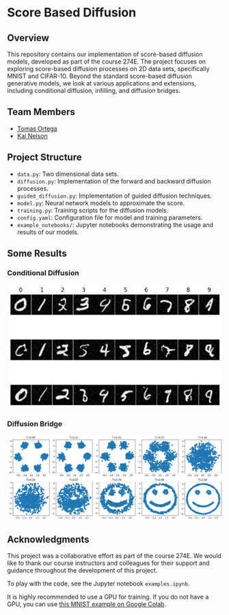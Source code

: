 # Score Based Diffusion

## Overview
This repository contains our implementation of score-based diffusion models, developed as part of the course 274E. The project focuses on exploring score-based diffusion processes on 2D data sets, specifically MNIST and CIFAR-10. Beyond the standard score-based diffusion generative models, we look at various applications and extensions, including conditional diffusion, infilling, and diffusion bridges.

## Team Members
- [Tomas Ortega](https://github.com/TomasOrtega)
- [Kai Nelson](https://github.com/KaiTyrusNelson)

## Project Structure
- `data.py`: Two dimensional data sets.
- `diffusion.py`: Implementation of the forward and backward diffusion processes.
- `guided_diffusion.py`: Implementation of guided diffusion techniques.
- `model.py`: Neural network models to approximate the score.
- `training.py`: Training scripts for the diffusion models.
- `config.yaml`: Configuration file for model and training parameters.
- `example_notebooks/`: Jupyter notebooks demonstrating the usage and results of our models.

## Some Results

### Conditional Diffusion

![Conditional Diffusion](/img/conditional_mnist.png)


### Diffusion Bridge

![Diffusion Bridge](/img/2dbridge.png)

## Acknowledgments
This project was a collaborative effort as part of the course 274E. We would like to thank our course instructors and colleagues for their support and guidance throughout the development of this project.

To play with the code, see the Jupyter notebook `examples.ipynb`.

It is highly recommended to use a GPU for training. If you do not have a GPU, you can use [this MNIST example on Google Colab](https://colab.research.google.com/drive/1e2G_uPZiRbOl2s9oCuVhSptL_Qgb4nLy?usp=sharing).
